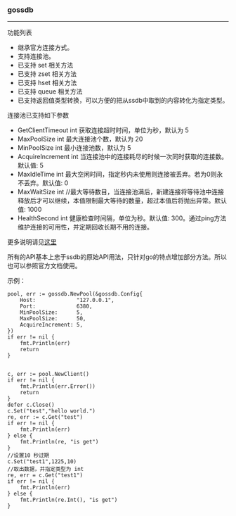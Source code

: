 ### gossdb

***


功能列表
* 继承官方连接方式。
* 支持连接池。
* 已支持 set 相关方法
* 已支持 zset 相关方法
* 已支持 hset 相关方法
* 已支持 queue 相关方法
* 已支持返回值类型转换，可以方便的把从ssdb中取到的内容转化为指定类型。

连接池已支持如下参数
* GetClientTimeout int 获取连接超时时间，单位为秒，默认为 5
* MaxPoolSize int 最大连接池个数，默认为 20
* MinPoolSize int 最小连接池数，默认为 5
* AcquireIncrement int  当连接池中的连接耗尽的时候一次同时获取的连接数。默认值: 5
* MaxIdleTime int 最大空闲时间，指定秒内未使用则连接被丢弃。若为0则永不丢弃。默认值: 0
* MaxWaitSize int //最大等待数目，当连接池满后，新建连接将等待池中连接释放后才可以继续，本值限制最大等待的数量，超过本值后将抛出异常。默认值: 1000
* HealthSecond int 健康检查时间隔，单位为秒。默认值: 300。通过ping方法维护连接的可用性，并定期回收长期不用的连接。

更多说明请见[这里](https://gowalker.org/github.com/runneremerson/gossdb)

所有的API基本上忠于ssdb的原始API用法，只针对go的特点增加部分方法。所以也可以参照官方文档使用。

示例：


	pool, err := gossdb.NewPool(&gossdb.Config{
		Host:             "127.0.0.1",
		Port:             6380,
		MinPoolSize:      5,
		MaxPoolSize:      50,
		AcquireIncrement: 5,
	})
	if err != nil {
		fmt.Println(err)
		return
	}


	c, err := pool.NewClient()
	if err != nil {
		fmt.Println(err.Error())
		return
	}
	defer c.Close()
	c.Set("test","hello world.")
	re, err := c.Get("test")
	if err != nil {
		fmt.Println(err)
	} else {
		fmt.Println(re, "is get")
	}
	//设置10 秒过期
	c.Set("test1",1225,10)
	//取出数据，并指定类型为 int
	re, err = c.Get("test1")
	if err != nil {
		fmt.Println(err)
	} else {
		fmt.Println(re.Int(), "is get")
	}
